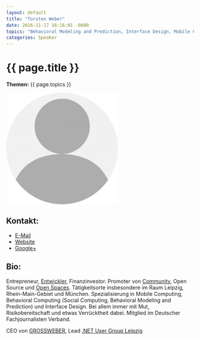 ```yaml
---
layout: default
title: "Torsten Weber"
date: 2016-11-17 16:16:01 -0600
topics: "Behavioral Modeling and Prediction, Interface Design, Mobile Computing (Windows CE / Mobile, Windows Phone)"
categories: Speaker
---
```


# {{ page.title }}

**Themen:** {{ page.topics }}

![Profilbild](/assets/img/speakers/dummy.png)

## Kontakt:
- [E-Mail](mailto:tw@torstenweber.de)
- [Website](http://torstenweber.de/)
- [Google+](https://plus.google.com/111327526999792211726/about?rel=author)

## Bio:

Entrepreneur, [Entwickler](http://torstenweber.de/), Finanzinvestor. Promoter von [Community](http://dotnet-leipzig.de/), Open Source und [Open Spaces](http://devopenspace.de/). Tätigkeitsorte insbesondere im Raum Leipzig, Rhein-Main-Gebiet und München. Spezialisierung in Mobile Computing, Behavioral Computing (Social Computing, Behavioral Modeling and Prediction) und Interface Design. Bei allem immer mit Mut, Risikobereitschaft und etwas Verrücktheit dabei. Mitglied im Deutscher Fachjournalisten Verband.

CEO von [GROSSWEBER](http://grossweber.com/), Lead [.NET User Group Leipzig](http://dotnet-leipzig.de/)